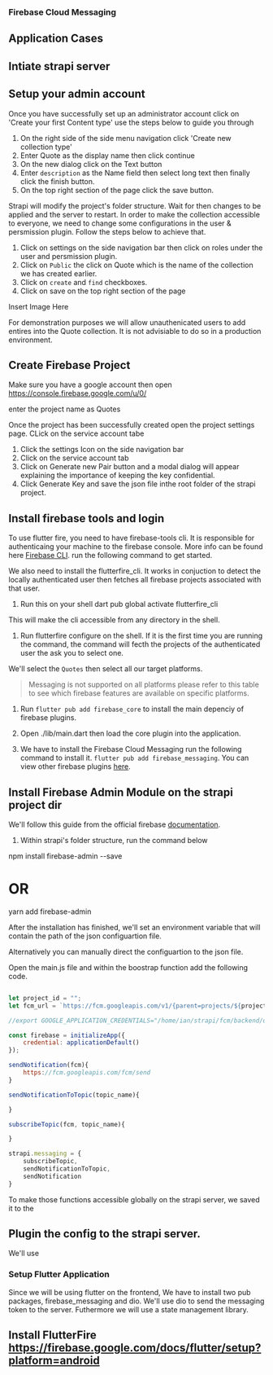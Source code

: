 ### Firebase Cloud Messaging
## Application Cases
## Intiate strapi server
## Setup your admin account

Once you have successfully set up an administrator account click on 'Create your first Content type' use the steps below to guide you through

1. On the right side of the side menu navigation click 'Create new collection type'
1. Enter Quote as the display name then click continue
1. On the new dialog click on the Text button
1. Enter `description` as the Name field then select long text then finally click the finish button.
1. On the top right section of the page click the save button.

Strapi will modify the project's folder structure. Wait for then changes to be applied and the server to restart. In order to make the collection accessible to everyone, we need to change some configurations in the user & persmission plugin. Follow the steps below to achieve that.

1. Click on settings on the side navigation bar then click on roles under the user and persmission plugin.
1. Click on `Public` the click on Quote which is the name of the collection we has created earlier.
1. Click on `create` and `find` checkboxes.
1. Click on save on the top right section of the page

Insert Image Here

For demonstration purposes we will allow unauthenicated users to add entires into the Quote collection. It is not advisiable to do so in a production environment.



## Create Firebase Project

Make sure you have a google account then open https://console.firebase.google.com/u/0/ 

enter the project name as Quotes

Once the project has been successfully created open the project settings page. CLick on the service account tabe
1. Click the settings Icon on the side navigation bar
1. Click on the service account tab
1. Click on Generate new Pair button and a modal dialog will appear explaining the importance of keeping the key confidential. 
1. Click Generate Key and save the json file inthe root folder of the strapi project.

## Install firebase tools and login

To use flutter fire, you need to have firebase-tools cli. It is responsible for authenticaing your machine to the firebase console. More info can be found here [Firebase CLI](https://firebase.google.com/docs/cli). run the following command to get started.

We also need to install the flutterfire_cli. It works in conjuction to detect the locally authenticated user then fetches all firebase projects associated with that user.

1. Run this on your shell
dart pub global activate flutterfire_cli

This will make the cli accessible from any directory in the shell.

1. Run flutterfire configure on the shell. If it is the first time you are running the command, the command will fecth the projects of the authenticated user the ask you to select one. 

We'll select the `Quotes` then select all our target platforms.
> Messaging is not supported on all platforms please refer to this table to see which firebase features are available on specific platforms.

1. Run `flutter pub add firebase_core` to install the main depenciy of firebase plugins.

1. Open ./lib/main.dart then load the core plugin into the application.

1. We have to install the Firebase Cloud Messaging run the following command to install it.
`flutter pub add firebase_messaging`. You can view other firebase plugins [here](https://firebase.google.com/docs/flutter/setup?platform=android#available-plugins).


## Install Firebase Admin Module on the strapi project dir

We'll follow this guide from the official firebase [documentation](https://firebase.google.com/docs/admin/setup).

1. Within strapi's folder structure, run the command below

npm install firebase-admin --save
# OR
yarn add firebase-admin

After the installation has finished, we'll set an environment variable that will contain the path of the json configuartion file.

Alternatively you can manually direct the configuartion to the json file.

Open the main.js file and within the boostrap function add the following code.

```js

let project_id = "";
let fcm_url = `https://fcm.googleapis.com/v1/{parent=projects/${project_id}}/messages:send`;

//export GOOGLE_APPLICATION_CREDENTIALS="/home/ian/strapi/fcm/backend/quotes.json"

const firebase = initializeApp({
    credential: applicationDefault()
});

sendNotification(fcm){
    https://fcm.googleapis.com/fcm/send
}

sendNotificationToTopic(topic_name){

}

subscribeTopic(fcm, topic_name){

}

strapi.messaging = {
    subscribeTopic,
    sendNotificationToTopic,
    sendNotification
}

```
To make those functions accessible globally on the strapi server, we saved it to the 
## Plugin the config to the strapi server.

We'll use 
### Setup Flutter Application
Since we will be using flutter on the frontend, We have to install two pub packages, firebase_messaging and dio. We'll use dio to send the messaging token to the server. Futhermore we will use a state management library.

## Install FlutterFire https://firebase.google.com/docs/flutter/setup?platform=android


